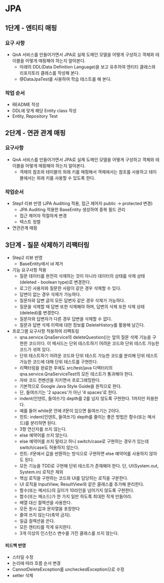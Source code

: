 # JPA
## 1단계 - 엔티티 매핑

### 요구 사항
* QnA 서비스를 만들어가면서 JPA로 실제 도메인 모델을 어떻게 구성하고 객체와 테이블을 어떻게 매핑해야 하는지 알아본다.
  * 아래의 DDL(Data Definition Language)을 보고 유추하여 엔티티 클래스와 리포지토리 클래스를 작성해 본다.
  * @DataJpaTest를 사용하여 학습 테스트를 해 본다.  


### 작업 순서
* README 작성
* DDL에 맞게 해당 Entity class 작성
* Entity, Repository Test


## 2단계 - 연관 관계 매핑 

### 요구사항
* QnA 서비스를 만들어가면서 JPA로 실제 도메인 모델을 어떻게 구성하고 객체와 테이블을 어떻게 매핑해야 하는지 알아본다.
  * 객체의 참조와 테이블의 외래 키를 매핑해서 객체에서는 참조를 사용하고 테이블에서는 외래 키를 사용할 수 있도록 한다.
  
### 작업순서
* Step1 리뷰 반영 (JPA Auditing 적용, 접근 제어자 public -> protected 변경)
  * JPA Auditing 적용한 BaseEntity 생성하여 중복 필드 관리
  * 접근 제어자 적절하게 변경
  * 텍스트 정렬
* 연관관계 매핑


## 3단계 - 질문 삭제하기 리팩터링
* Step2 리뷰 반영
  * BaseEntity에서 id 제거
* 기능 요구사항 적용
  * 질문 데이터를 완전히 삭제하는 것이 아니라 데이터의 상태를 삭제 상태(deleted - boolean type)로 변경한다.
  * 로그인 사용자와 질문한 사람이 같은 경우 삭제할 수 있다.
  * 답변이 없는 경우 삭제가 가능하다.
  * 질문자와 답변 글의 모든 답변자 같은 경우 삭제가 가능하다.
  * 질문을 삭제할 때 답변 또한 삭제해야 하며, 답변의 삭제 또한 삭제 상태(deleted)를 변경한다.
  * 질문자와 답변자가 다른 경우 답변을 삭제할 수 없다.
  * 질문과 답변 삭제 이력에 대한 정보를 DeleteHistory를 활용해 남긴다.
* 프로그램 요구사항 적용하여 리팩토링
  * qna.service.QnaService의 deleteQuestion()는 앞의 질문 삭제 기능을 구현한 코드이다. 이 메서드는 단위 테스트하기 어려운 코드와 단위 테스트 가능한 코드가 섞여 있다.
  * 단위 테스트하기 어려운 코드와 단위 테스트 가능한 코드를 분리해 단위 테스트 가능한 코드에 대해 단위 테스트를 구현한다.
  * 리팩터링을 완료한 후에도 src/test/java 디렉터리의 qna.service.QnaServiceTest의 모든 테스트가 통과해야 한다.
  * 자바 코드 컨벤션을 지키면서 프로그래밍한다.
  * 기본적으로 Google Java Style Guide을 원칙으로 한다.
  * 단, 들여쓰기는 '2 spaces'가 아닌 '4 spaces'로 한다.
  * indent(인덴트, 들여쓰기) depth를 2를 넘지 않도록 구현한다. 1까지만 허용한다.
  * 예를 들어 while문 안에 if문이 있으면 들여쓰기는 2이다.
  * 힌트: indent(인덴트, 들여쓰기) depth를 줄이는 좋은 방법은 함수(또는 메서드)를 분리하면 된다.
  * 3항 연산자를 쓰지 않는다.
  * else 예약어를 쓰지 않는다.
  * else 예약어를 쓰지 말라고 하니 switch/case로 구현하는 경우가 있는데 switch/case도 허용하지 않는다.
  * 힌트: if문에서 값을 반환하는 방식으로 구현하면 else 예약어를 사용하지 않아도 된다.
  * 모든 기능을 TDD로 구현해 단위 테스트가 존재해야 한다. 단, UI(System.out, System.in) 로직은 제외
  * 핵심 로직을 구현하는 코드와 UI를 담당하는 로직을 구분한다.
  * UI 로직을 InputView, ResultView와 같은 클래스를 추가해 분리한다.
  * 함수(또는 메서드)의 길이가 10라인을 넘어가지 않도록 구현한다.
  * 함수(또는 메소드)가 한 가지 일만 하도록 최대한 작게 만들어라.
  * 배열 대신 컬렉션을 사용한다.
  * 모든 원시 값과 문자열을 포장한다
  * 줄여 쓰지 않는다(축약 금지).
  * 일급 컬렉션을 쓴다.
  * 모든 엔티티를 작게 유지한다.
  * 3개 이상의 인스턴스 변수를 가진 클래스를 쓰지 않는다.

#### 피드백 반영
  * 스타일 수정
  * 논리에 따라 흐름 순서 변경
  * CannotDeleteException를 uncheckedException으로 수정
  * setter 삭제